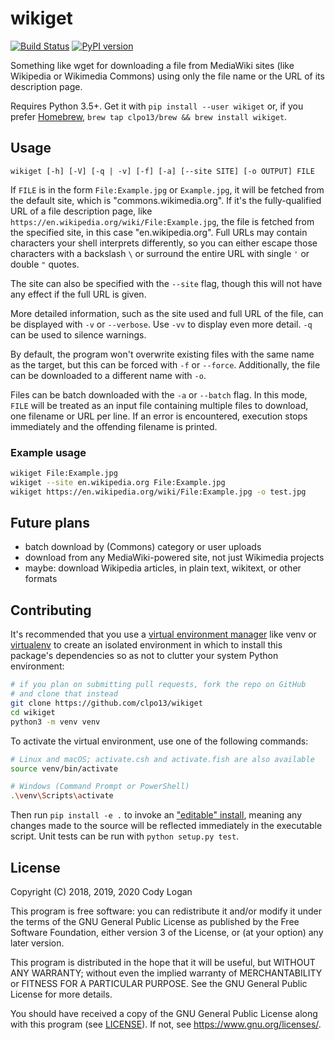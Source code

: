 # wikiget

[![Build Status](https://travis-ci.org/clpo13/wikiget.svg?branch=master)](https://travis-ci.org/clpo13/wikiget)
[![PyPI version](https://badge.fury.io/py/wikiget.svg)](https://badge.fury.io/py/wikiget)

Something like wget for downloading a file from MediaWiki sites (like Wikipedia
or Wikimedia Commons) using only the file name or the URL of its description
page.

Requires Python 3.5+. Get it with `pip install --user wikiget` or, if you prefer
[Homebrew](https://brew.sh/), `brew tap clpo13/brew && brew install wikiget`.

## Usage

`wikiget [-h] [-V] [-q | -v] [-f] [-a] [--site SITE] [-o OUTPUT] FILE`

If `FILE` is in the form `File:Example.jpg` or `Example.jpg`, it will be fetched
from the default site, which is "commons.wikimedia.org". If it's the
fully-qualified URL of a file description page, like
`https://en.wikipedia.org/wiki/File:Example.jpg`, the file is fetched from the
specified site, in this case "en.wikipedia.org".  Full URLs may contain
characters your shell interprets differently, so you can either escape those
characters with a backslash `\` or surround the entire URL with single `'` or
double `"` quotes.

The site can also be specified with the `--site` flag, though this will not have
any effect if the full URL is given.

More detailed information, such as the site used and full URL of the file, can
be displayed with `-v` or `--verbose`. Use `-vv` to display even more detail.
`-q` can be used to silence warnings.

By default, the program won't overwrite existing files with the same name as the
target, but this can be forced with `-f` or `--force`. Additionally, the file
can be downloaded to a different name with `-o`.

Files can be batch downloaded with the `-a` or `--batch` flag. In this mode,
`FILE` will be treated as an input file containing multiple files to download,
one filename or URL per line. If an error is encountered, execution stops
immediately and the offending filename is printed.

### Example usage

```bash
wikiget File:Example.jpg
wikiget --site en.wikipedia.org File:Example.jpg
wikiget https://en.wikipedia.org/wiki/File:Example.jpg -o test.jpg
```

## Future plans

- batch download by (Commons) category or user uploads
- download from any MediaWiki-powered site, not just Wikimedia projects
- maybe: download Wikipedia articles, in plain text, wikitext, or other formats

## Contributing

It's recommended that you use a
[virtual environment manager](https://packaging.python.org/guides/installing-using-pip-and-virtual-environments/)
like venv or [virtualenv](https://virtualenv.pypa.io/en/latest/) to create an
isolated environment in which to install this package's dependencies so as not
to clutter your system Python environment:

```bash
# if you plan on submitting pull requests, fork the repo on GitHub
# and clone that instead
git clone https://github.com/clpo13/wikiget
cd wikiget
python3 -m venv venv
```

To activate the virtual environment, use one of the following commands:

```bash
# Linux and macOS; activate.csh and activate.fish are also available
source venv/bin/activate

# Windows (Command Prompt or PowerShell)
.\venv\Scripts\activate
```

Then run `pip install -e .` to invoke an
["editable" install](https://pip.pypa.io/en/stable/reference/pip_install/#editable-installs),
meaning any changes made to the source will be reflected immediately in the
executable script. Unit tests can be run with `python setup.py test`.

## License

Copyright (C) 2018, 2019, 2020 Cody Logan

This program is free software: you can redistribute it and/or modify
it under the terms of the GNU General Public License as published by
the Free Software Foundation, either version 3 of the License, or
(at your option) any later version.

This program is distributed in the hope that it will be useful,
but WITHOUT ANY WARRANTY; without even the implied warranty of
MERCHANTABILITY or FITNESS FOR A PARTICULAR PURPOSE. See the
GNU General Public License for more details.

You should have received a copy of the GNU General Public License
along with this program (see [LICENSE](LICENSE)). If not, see
<https://www.gnu.org/licenses/>.
